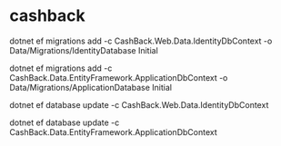 # cashback

dotnet ef migrations add -c CashBack.Web.Data.IdentityDbContext -o Data/Migrations/IdentityDatabase Initial

dotnet ef migrations add -c CashBack.Data.EntityFramework.ApplicationDbContext -o Data/Migrations/ApplicationDatabase Initial


dotnet ef database update -c CashBack.Web.Data.IdentityDbContext 

dotnet ef database update -c CashBack.Data.EntityFramework.ApplicationDbContext